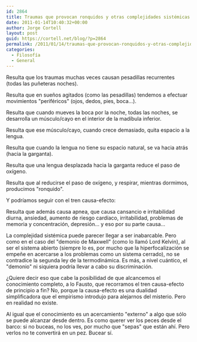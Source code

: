 ```yaml
---
id: 2864
title: Traumas que provocan ronquidos y otras complejidades sistémicas
date: 2011-01-14T10:40:32+00:00
author: Jorge Cortell
layout: post
guid: https://cortell.net/blog/?p=2864
permalink: /2011/01/14/traumas-que-provocan-ronquidos-y-otras-complejidades-sistemicas/
categories:
  - Filosofí­a
  - General
---
```

Resulta que los traumas muchas veces causan pesadillas recurrentes (todas las puñeteras noches).
  
Resulta que en sueños agitados (como las pesadillas) tendemos a efectuar movimientos "periféricos" (ojos, dedos, pies, boca...).
  
Resulta que cuando mueves la boca por la noche, todas las noches, se desarrolla un músculo/cayo en el interior de la madíbula inferior.
  
Resulta que ese músculo/cayo, cuando crece demasiado, quita espacio a la lengua.
  
Resulta que cuando la lengua no tiene su espacio natural, se va hacia atrás (hacia la garganta).
  
Resulta que una lengua desplazada hacia la garganta reduce el paso de oxígeno.
  
Resulta que al reducirse el paso de oxígeno, y respirar, mientras dormimos, producimos "ronquido".
  
Y podríamos seguir con el tren causa-efecto:
  
Resulta que además causa apnea, que causa cansancio e irritabilidad diurna, ansiedad, aumento de riesgo cardíaco, irritabilidad, problemas de memoria y concentración, depresión... y eso por su parte causa...

La complejidad sistémica puede parecer llegar a ser inabarcable. Pero como en el caso del "demonio de Maxwell" (como lo llamó Lord Kelvin), al ser el sistema abierto (siempre lo es, por mucho que la hiperfocalización se empeñe en acercarse a los problemas como un sistema cerrado), no se contradice la segunda ley de la termodinámica. Es más, a nivel cuántico, el "demonio" ni siquiera podría llevar a cabo su discriminación.

¿Quiere decir eso que cabe la posibilidad de que alcancemos el conocimiento completo, a lo Fausto, que recorramos el tren causa-efecto de principio a fin? No, porque la causa-efecto es una dualidad simplificadora que el empirismo introdujo para alejarnos del misterio. Pero en realidad no existe.

Al igual que el conocimiento es un acercamiento "externo" a algo que sólo se puede alcanzar desde dentro. Es como querer ver los peces desde el barco: si no buceas, no los ves, por mucho que "sepas" que están ahí. Pero verlos no te convertirá en un pez. Bucear sí.